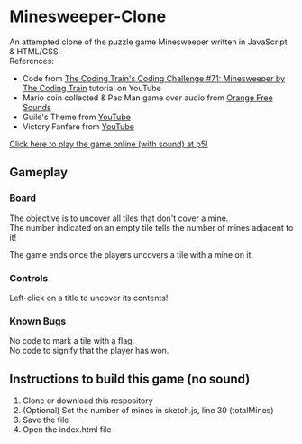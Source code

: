 # Minesweeper-Clone
An attempted clone of the puzzle game Minesweeper written in JavaScript & HTML/CSS. <br>
References:
- Code from [The Coding Train's Coding Challenge #71: Minesweeper by The Coding Train](https://www.youtube.com/watch?v=LFU5ZlrR21E) tutorial on YouTube <br>
- Mario coin collected & Pac Man game over audio from [Orange Free Sounds](http://www.orangefreesounds.com/)
- Guile's Theme from [YouTube](https://www.youtube.com/watch?v=gG3pFUxzLIg)
- Victory Fanfare from [YouTube](https://www.youtube.com/watch?v=PZ_7ipJ6Cx8)

[Click here to play the game online (with sound) at p5!](https://editor.p5js.org/Gamers-Blended/sketches/eYqAk-YBi)

## Gameplay
### Board

The objective is to uncover all tiles that don't cover a mine. <br>
The number indicated on an empty tile tells the number of mines adjacent to it! <br>

The game ends once the players uncovers a tile with a mine on it. <br>

### Controls
Left-click on a title to uncover its contents!

### Known Bugs
No code to mark a tile with a flag. <br>
No code to signify that the player has won.

## Instructions to build this game (no sound)
1. Clone or download this respository
2. (Optional) Set the number of mines in sketch.js, line 30 (totalMines)
3. Save the file
4. Open the index.html file
